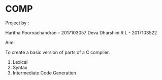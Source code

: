 # COMP
Project by :

Haritha Poornachandran – 2017103057
Deva Dharshini R L - 2017103522

Aim: 

To create a basic version of parts of a C compiler.
1. Lexical
2. Syntax
3. Intermediate Code Generation

 

